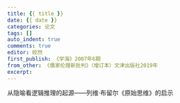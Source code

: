 ```yaml
---
title: {{ title }}
date: {{ date }}
categories: 论文
tags: []
auto_indent: true
comments: true
editor: 皎然
first_publish: 《学海》2007年6期
from_other: 《儒家伦理新批判》（增订本）文津出版社2019年
excerpt:
---
```

从隐喻看逻辑推理的起源——列维·布留尔《原始思维》的启示
